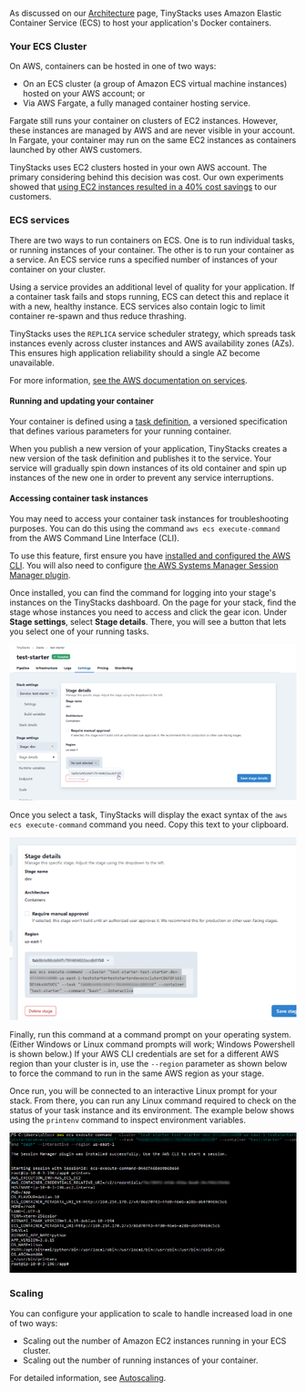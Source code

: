 As discussed on our [Architecture](architecture.md) page, TinyStacks uses Amazon Elastic Container Service (ECS) to host your application's Docker containers. 

### Your ECS Cluster 

On AWS, containers can be hosted in one of two ways: 

* On an ECS cluster (a group of Amazon ECS virtual machine instances) hosted on your AWS account; or
* Via AWS Fargate, a fully managed container hosting service. 

Fargate still runs your container on clusters of EC2 instances. However, these instances are managed by AWS and are never visible in your account. In Fargate, your container may run on the same EC2 instances as containers launched by other AWS customers. 

TinyStacks uses EC2 clusters hosted in your own AWS account. The primary considering behind this decision was cost. Our own experiments showed that <a href="https://blog.tinystacks.com/ecs-serverless-or-not-fargate-vs-ec2-clusters" target="_blank">using EC2 instances resulted in a 40% cost savings</a> to our customers. 

### ECS services

There are two ways to run containers on ECS. One is to run individual tasks, or running instances of your container. The other is to run your container as a service. An ECS service runs a specified number of instances of your container on your cluster. 

Using a service provides an additional level of quality for your application. If a container task fails and stops running, ECS can detect this and replace it with a new, healthy instance. ECS services also contain logic to limit container re-spawn and thus reduce thrashing. 

TinyStacks uses the `REPLICA` service scheduler strategy, which spreads task instances evenly across cluster instances and AWS availability zones (AZs). This ensures high application reliability should a single AZ become unavailable. 

For more information, <a href="https://docs.aws.amazon.com/AmazonECS/latest/developerguide/ecs_services.html" target="_blank">see the AWS documentation on services</a>.

#### Running and updating your container

Your container is defined using a <a href="https://docs.aws.amazon.com/AmazonECS/latest/developerguide/task_definitions.html" target="_blank">task definition</a>, a versioned specification that defines various parameters for your running container. 

When you publish a new version of your application, TinyStacks creates a new version of the task definition and publishes it to the service. Your service will gradually spin down instances of its old container and spin up instances of the new one in order to prevent any service interruptions. 

#### Accessing container task instances

You may need to access your container task instances for troubleshooting purposes. You can do this using the command `aws ecs execute-command` from the AWS Command Line Interface (CLI). 

To use this feature, first ensure you have <a href="https://docs.aws.amazon.com/cli/latest/userguide/cli-chap-getting-started.html" target="_blank">installed and configured the AWS CLI</a>. You will also need to configure <a href="https://docs.aws.amazon.com/systems-manager/latest/userguide/session-manager-working-with-install-plugin.html" target="_blank">the AWS Systems Manager Session Manager plugin</a>.

Once installed, you can find the command for logging into your stage's instances on the TinyStacks dashboard. On the page for your stack, find the stage whose instances you need to access and click the gear icon. Under **Stage settings**, select **Stage details**. There, you will see a button that lets you select one of your running tasks. 

![TinyStacks - select ECS task](img/select-ecs-task.png)

Once you select a task, TinyStacks will display the exact syntax of the `aws ecs execute-command` command you need. Copy this text to your clipboard. 

![TinyStacks - ECS execute command](img/ecs-task-command.png)

Finally, run this command at a command prompt on your operating system. (Either Windows or Linux command prompts will work; Windows Powershell is shown below.) If your AWS CLI credentials are set for a different AWS region than your cluster is in, use the `--region` parameter as shown below to force the command to run in the same AWS region as your stage. 

Once run, you will be connected to an interactive Linux prompt for your stack. From there, you can run any Linux command required to check on the status of your task instance and its environment. The example below shows using the `printenv` command to inspect environment variables.

![TinyStacks - ECS execute command](img/ecs-command-execution.png)

### Scaling

You can configure your application to scale to handle increased load in one of two ways: 

* Scaling out the number of Amazon EC2 instances running in your ECS cluster.
* Scaling out the number of running instances of your container. 

For detailed information, see [Autoscaling](autoscaling.md). 